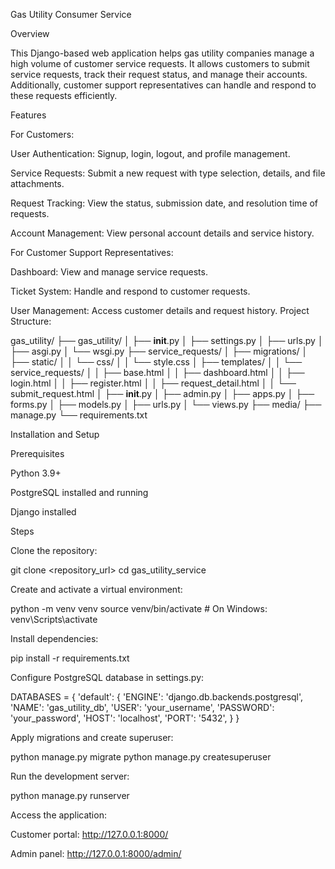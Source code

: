 Gas Utility Consumer Service

Overview

This Django-based web application helps gas utility companies manage a high volume of customer service requests. It allows customers to submit service requests, track their request status, and manage their accounts. Additionally, customer support representatives can handle and respond to these requests efficiently.

Features

For Customers:

User Authentication: Signup, login, logout, and profile management.

Service Requests: Submit a new request with type selection, details, and file attachments.

Request Tracking: View the status, submission date, and resolution time of requests.

Account Management: View personal account details and service history.

For Customer Support Representatives:

Dashboard: View and manage service requests.

Ticket System: Handle and respond to customer requests.

User Management: Access customer details and request history.
Project Structure:

gas_utility/
├── gas_utility/
│   ├── __init__.py
│   ├── settings.py
│   ├── urls.py
│   ├── asgi.py
│   └── wsgi.py
├── service_requests/
│   ├── migrations/
│   ├── static/
│   │   └── css/
│   │       └── style.css
│   ├── templates/
│   │   └── service_requests/
│   │       ├── base.html
│   │       ├── dashboard.html
│   │       ├── login.html
│   │       ├── register.html
│   │       ├── request_detail.html
│   │       └── submit_request.html
│   ├── __init__.py
│   ├── admin.py
│   ├── apps.py
│   ├── forms.py
│   ├── models.py
│   ├── urls.py
│   └── views.py
├── media/
├── manage.py
└── requirements.txt



Installation and Setup

Prerequisites

Python 3.9+

PostgreSQL installed and running

Django installed

Steps

Clone the repository:

git clone <repository_url>
cd gas_utility_service

Create and activate a virtual environment:

python -m venv venv
source venv/bin/activate  # On Windows: venv\Scripts\activate

Install dependencies:

pip install -r requirements.txt

Configure PostgreSQL database in settings.py:

DATABASES = {
    'default': {
        'ENGINE': 'django.db.backends.postgresql',
        'NAME': 'gas_utility_db',
        'USER': 'your_username',
        'PASSWORD': 'your_password',
        'HOST': 'localhost',
        'PORT': '5432',
    }
}

Apply migrations and create superuser:

python manage.py migrate
python manage.py createsuperuser

Run the development server:

python manage.py runserver

Access the application:

Customer portal: http://127.0.0.1:8000/

Admin panel: http://127.0.0.1:8000/admin/
